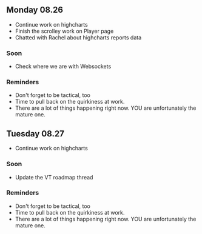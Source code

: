 ## Monday 08.26

- Continue work on highcharts
- Finish the scrolley work on Player page
- Chatted with Rachel about highcharts reports data

### Soon

- Check where we are with Websockets

### Reminders

- Don't forget to be tactical, too
- Time to pull back on the quirkiness at work.
- There are a lot of things happening right now. YOU are unfortunately the mature one.

## Tuesday 08.27

- Continue work on highcharts

### Soon

- Update the VT roadmap thread

### Reminders

- Don't forget to be tactical, too
- Time to pull back on the quirkiness at work.
- There are a lot of things happening right now. YOU are unfortunately the mature one.

